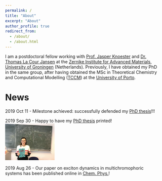 ```yaml
---
permalink: /
title: "About"
excerpt: "About"
author_profile: true
redirect_from: 
  - /about/
  - /about.html
---
```


I am a postdoctoral fellow working with [Prof. Jasper Knoester](https://www.rug.nl/staff/j.knoester/) and [Dr. Thomas La Cour Jansen](https://www.rug.nl/staff/t.l.c.jansen/) at the [Zernike Institute for Advanced Materials](https://www.rug.nl/research/zernike/), [University of Groningen](https://www.rug.nl/) (Netherlands). Previously, I have obtained my PhD in the same group, after having obtained the MSc in Theoretical Chemistry and Computational Modelling ([TCCM](https://www.emtccm.org/)) at the [University of Porto](https://sigarra.up.pt/up/en). 


News
======
2019 Oct 11 - Milestone achieved: successfully defended my [PhD thesis](https://doi.org/10.33612/diss.98528598)!!! 

2019 Sep 30 - Happy to have my [PhD thesis](https://doi.org/10.33612/diss.98528598) printed! 
<img src="../images/thesis_printed.png" width="160" />

2019 Aug 26 - Our paper on exciton dynamics in multichromophoric systems has been published online in [Chem. Phys.](https://www.sciencedirect.com/science/article/pii/S0301010419305968)! 

